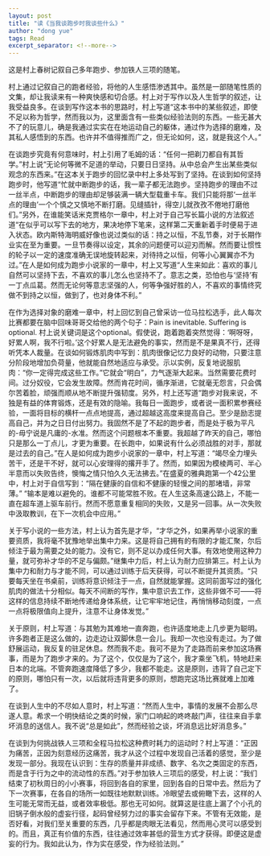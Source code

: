 ```yaml
---
layout: post
title: "读《当我谈跑步时我谈些什么》"
author: "dong yue"
tags: Read
excerpt_separator: <!--more-->
---
```


这是村上春树记叙自己多年跑步、参加铁人三项的随笔。
<!--more-->

村上通过记叙自己的跑者经验，将他的人生感悟渗透其中。虽然是一部随笔性质的文集，却让我读来有一种爽快感和切合感。村上对于写作以及人生哲学的叙述，让我受益良多。在谈到写作这本书的思路时，村上写道“这本书中的某些叙述，即使不足以称为哲学，然而我以为，这里面含有一些类似经验法则的东西。一些无甚大不了的玩意儿，确是我通过实实在在地运动自己的躯体，通过作为选择的磨难，及其私人感悟到的东西。也许并不值得推而广之，但无论如何，这，就是我这个人。” 


在谈跑步究竟有何意味时，村上引用了毛姆的话：“任何一把剃刀都自有其哲学。”村上说“无论何等微不足道的举动，只要日日坚持。从中总会产生出某些类似观念的东西来。”在这本关于跑步的回忆录中村上多处写到了坚持。在谈到如何坚持跑步时，他写道“忙就中断跑步的话，我一辈子都无法跑步。坚持跑步的理由不过一丝半点，中断跑步的理由却足够装满一辆大型载重卡车。我们只能将那‘一丝半点的理由’一个个慎之又慎地不断打磨。见缝插针，得空儿就孜孜不倦地打磨他们。”另外，在谁能笑话米克贾格尔一章中，村上对于自己写长篇小说的方法叙述道“在似乎可以写下去的地方，果决地停下笔来，这样第二天重新着手时便易于进入状态。欧内斯特海明威好像也说过类似的话：持之以恒，不乱节奏，对于长期作业实在至为重要。一旦节奏得以设定，其余的问题便可以迎刃而解。然而要让惯性的轮子以一定的速度准确无误地旋转起来，对待持之以恒，何等小心翼翼亦不为过。”在人是如何成为跑步小说家的一章中，村上又写道“人生来如此：喜欢的事儿自然可以坚持下去，不喜欢的事儿怎么也坚持不了。意志之类，恐怕也与‘坚持’有一丁点瓜葛。然而无论何等意志坚强的人，何等争强好胜的人，不喜欢的事情终究做不到持之以恒，做到了，也对身体不利。” 


在作为选择对象的磨难一章中，村上回忆到自己曾采访一位马拉松选手，此人每次比赛都要在脑中回味哥哥交给他的两个句子：Pain is inevitable. Suffering is optional. 村上说关键词是这个optional。假使说，跑着跑着突然觉得：‘啊呀呀，好累人啊，我不行啦。’这个好累人是无法避免的事实，然而是不是果真不行，还得听凭本人裁量。在谈如何锻炼肌肉中写到：肌肉很像记忆力良好的动物，只要注意分阶段地增加负荷量，他就能自然地适应与承受。示以实例，反复地说服肌肉：“你一定得完成这些工作。”它就会“明白”，力气逐渐大起来。当然需要花费时间。过分奴役，它会发生故障。然而肯花时间，循序渐进，它就毫无怨言，只会偶尔苦着脸，顽强而顺从地不断提升强韧度。另外，村上还写道“跑步对我来说，不独是有益的体育锻炼，还是有效的隐喻。我每日一面跑步，或者说一面积累参赛经验，一面将目标的横杆一点点地提高，通过超越这高度来提高自己。至少是励志提高自己，并为之日日付出努力。我固然不是了不起的跑步者，而是处于极为平凡的-毋宁说是凡庸的-水准。然而这个问题根本不重要。我超越了昨天的自己，哪怕只是那么一丁点儿，才更为重要。在长跑中，如果说有什么必须战胜的对手，那就是过去的自己。”在人是如何成为跑步小说家的一章中，村上写道：“竭尽全力埋头苦干，还是干不好，就可以心安理得的撂开手了。然而，如果因为模棱两可、半心半意而以失败告终，懊悔之情只怕久久无法拂去。”在盛夏的雅典跑第一个42公里中，村上对于自信写到：“隔在健康的自信和不健康的轻慢之间的那堵墙，非常薄。” “输本是难以避免的。谁都不可能常胜不败。在人生这条高速公路上，不能一直在超车道上驱车前行。然而不愿意重复相同的失败，又是另一回事。从一次失败中汲取教训，在下一次机会中应用。” 


关于写小说的一些方法，村上认为首先是才华，“才华之外，如果再举小说家的重要资质，我将毫不犹豫地举出集中力来。这是将自己拥有的有限的才能汇聚，尔后倾注于最为需要之处的能力。没有它，则不足以办成任何大事。有效地使用这种力量，就可弥补才华的不足与偏颇。”继集中力后，村上认为耐力应排第三。村上认为集中力和耐力与才能不同，可以通过训练于后天获得，可以不断提升其资质。“只要每天坐在书桌前，训练将意识倾注于一点，自然就能掌握。这同前面写过的强化肌肉的做法十分相似。每天不间断的写作，集中意识去工作，这些非做不可——将这样的信息持续不断地传递给身体系统，让它牢牢地记住，再悄悄移动刻度，一点一点将极限值向上提升，注意不让身体发觉。” 


关于原则，村上写道：与其勉为其难地一直奔跑，也许适度地走上几步更为聪明。许多跑者正是这么做的，边走边让双脚休息一会儿。我却一次也没有走过。为了做舒展运动，我反复的驻足休息。然而我不走。我可不是为了走路而前来参加这场赛事，而是为了跑步才来的。为了这个，仅仅是为了这个，我才乘坐飞机，特地赶来日本的北端。不管奔跑速度降低了多少，我都不能走。这是原则，违背了自己定下的原则，哪怕只有一次，以后就将违背更多的原则，想跑完这场比赛就难上加难了。 


在谈到人生中的不尽如人意时，村上写道：“然而人生中，事情的发展不会那么尽遂人意。希求一个明快结论之类的时候，家门口响起的咚咚敲门声，往往来自手拿坏消息的送信人。我不说“总是如此”，然而经验之谈，坏消息远比好消息多。” 


在谈到为何挑战铁人三项和全程马拉松这种费时耗力的运动时？村上写道：“正因为痛苦，正因为刻意经历这痛苦，我才从这个过程中发现自己活着的感觉，至少是发现一部分。我现在认识到：生存的质量并非成绩、数字、名次之类固定的东西，而是含于行为之中的流动性的东西。”对于参加铁人三项后的感受，村上说：“我们结束了初秋周日的小小赛事，将回到各自的家里，回到各自的日常中去。然后为了下一次赛事，在各自的场所一如既往地默默训练。冷眼望去或俯瞰下去，这样的人生可能无常而无益，或者效率极低。那也无可如何。就算这是往底上漏了个小孔的旧锅子倒水般的虚妄行径，起码曾经努力过的事实会留存下来。不管有无效能，是否好看，对我们至关重要的东西，几乎都是肉眼无法看见，然而用心灵可以感受到的。而且，真正有价值的东西，往往通过效率甚低的营生方式才获得。即便这是虚妄的行为。我如此认为，作为实在感受，作为经验法则。” 
